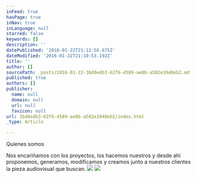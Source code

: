 ```yaml
---
inFeed: true
hasPage: true
inNav: true
inLanguage: null
starred: false
keywords: []
description: ''
datePublished: '2016-01-22T21:12:56.675Z'
dateModified: '2016-01-22T21:10:53.192Z'
title: ''
author: []
sourcePath: _posts/2016-01-22-3bd0edb3-62f6-4589-ae8b-a582e1940eb2.md
published: true
authors: []
publisher:
  name: null
  domain: null
  url: null
  favicon: null
url: 3bd0edb3-62f6-4589-ae8b-a582e1940eb2/index.html
_type: Article

---
```

Quienes somos

Nos encariñamos con los proyectos, los hacemos nuestros y desde ahí proponemos, generamos, modificamos y creamos junto a nuestros clientes la pieza audiovisual que buscan.
![](https://the-grid-user-content.s3-us-west-2.amazonaws.com/55a96dd1-a173-4673-8e0b-addc3839a287.png)
![](https://s3-us-west-2.amazonaws.com/the-grid-img/p/6f6a7f9bd01bed8faa101a2ef79dd32f36ec9f85.png)